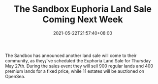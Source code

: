 ﻿---
title: "The Sandbox Euphoria Land Sale Coming Next Week"
date: 2021-05-22T21:57:40+08:00
lastmod: 2021-05-22T16:45:40+08:00
draft: false
authors: ["Stuart"]
description: "The Sandbox has announced another land sale will come to their community, as they¡¯ve scheduled the Euphoria Land Sale for Thursday May 27th. During the sales event they will sell 900 regular lands and 400 premium lands for a fixed price, while 11 estates will be auctioned on OpenSea."
featuredImage: "the-sandbox-euphoria-land-sale-coming-next-week.png"
tags: ["Virtual World","Play to Earn"]
categories: ["news"]
news: ["Virtual World"]
weight: 
lightgallery: true
pinned: false
recommend: false
recommend1: false
---

The Sandbox has announced another land sale will come to their community, as they¡¯ve scheduled the Euphoria Land Sale for Thursday May 27th. During the sales event they will sell 900 regular lands and 400 premium lands for a fixed price, while 11 estates will be auctioned on OpenSea.

<!--more-->

